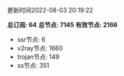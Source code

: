 更新时间2022-08-03 20:19:22

**总订阅: 64**
**总节点: 7145**
**有效节点: 2166**
- ssr节点: 6
- v2ray节点: 1660
- trojan节点: 149
- ss节点: 351
